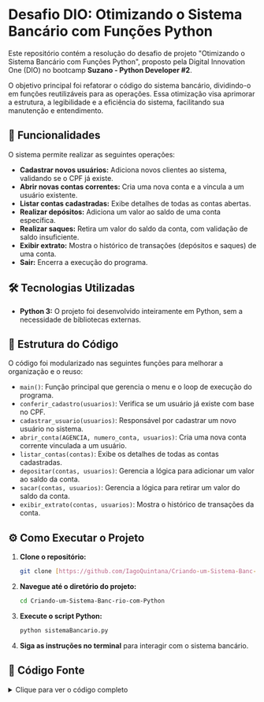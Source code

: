 # Desafio DIO: Otimizando o Sistema Bancário com Funções Python

Este repositório contém a resolução do desafio de projeto "Otimizando o Sistema Bancário com Funções Python", proposto pela Digital Innovation One (DIO) no bootcamp **Suzano - Python Developer #2**.

O objetivo principal foi refatorar o código do sistema bancário, dividindo-o em funções reutilizáveis para as operações. Essa otimização visa aprimorar a estrutura, a legibilidade e a eficiência do sistema, facilitando sua manutenção e entendimento.

## 🚀 Funcionalidades

O sistema permite realizar as seguintes operações:

-   **Cadastrar novos usuários:** Adiciona novos clientes ao sistema, validando se o CPF já existe.
-   **Abrir novas contas correntes:** Cria uma nova conta e a vincula a um usuário existente.
-   **Listar contas cadastradas:** Exibe detalhes de todas as contas abertas.
-   **Realizar depósitos:** Adiciona um valor ao saldo de uma conta específica.
-   **Realizar saques:** Retira um valor do saldo da conta, com validação de saldo insuficiente.
-   **Exibir extrato:** Mostra o histórico de transações (depósitos e saques) de uma conta.
-   **Sair:** Encerra a execução do programa.

## 🛠️ Tecnologias Utilizadas

-   **Python 3:** O projeto foi desenvolvido inteiramente em Python, sem a necessidade de bibliotecas externas.

## 🔧 Estrutura do Código

O código foi modularizado nas seguintes funções para melhorar a organização e o reuso:

-   `main()`: Função principal que gerencia o menu e o loop de execução do programa.
-   `conferir_cadastro(usuarios)`: Verifica se um usuário já existe com base no CPF.
-   `cadastrar_usuario(usuarios)`: Responsável por cadastrar um novo usuário no sistema.
-   `abrir_conta(AGENCIA, numero_conta, usuarios)`: Cria uma nova conta corrente vinculada a um usuário.
-   `listar_contas(contas)`: Exibe os detalhes de todas as contas cadastradas.
-   `depositar(contas, usuarios)`: Gerencia a lógica para adicionar um valor ao saldo da conta.
-   `sacar(contas, usuarios)`: Gerencia a lógica para retirar um valor do saldo da conta.
-   `exibir_extrato(contas, usuarios)`: Mostra o histórico de transações da conta.

## ⚙️ Como Executar o Projeto

1.  **Clone o repositório:**
    ```bash
    git clone [https://github.com/IagoQuintana/Criando-um-Sistema-Banc-rio-com-Python.git](https://github.com/IagoQuintana/Criando-um-Sistema-Banc-rio-com-Python.git)
    ```

2.  **Navegue até o diretório do projeto:**
    ```bash
    cd Criando-um-Sistema-Banc-rio-com-Python
    ```

3.  **Execute o script Python:**
    ```bash
    python sistemaBancario.py
    ```
    
4.  **Siga as instruções no terminal** para interagir com o sistema bancário.


## 📄 Código Fonte

<details>
<summary>Clique para ver o código completo</summary>

```python
def conferir_cadastro(usuarios):
    cpf = input("Informe o CPF do usuário (somentos números):\n ")
    usuario = [usuario for usuario in usuarios if usuario['cpf'] == cpf]
    return cpf, usuario[0] if usuario else None


def cadastrar_usuario(usuarios):
    cpf, usuario = conferir_cadastro(usuarios)
    if usuario:
        print("Usuário já cadastrado\n")
        return
    nome = input("Informe o nome para cadastro: ")
    data_nascimento = input("Informe da data de nascimento: ")
    endereco = input("Informe o endereço: ")
    usuarios.append({"nome": nome, "data_nascimento": data_nascimento,
                     "cpf": cpf, "endereço": endereco})
    print("Usuário cadastrado!")


def abrir_conta(AGENCIA, numero_conta, usuarios):
    cpf, usuario = conferir_cadastro(usuarios)
    if usuario:
        conta = {'agencia': AGENCIA, 'c/c': numero_conta,
                 'titular': usuario, 'saldo': 0, "extrato": ""}
        print("Conta aberta com sucesso!\n")
        return conta
    print("Usúario não cadastrado! Abertura de conta encerrada.\n ")


def listar_contas(contas):
    for conta in contas:
        print(
            f"Agência: {conta['agencia']}\ncc: {conta['c/c']}\nTitular: {conta['titular']['nome']}\nSaldo: {conta['saldo']}\n")


def depositar(contas, usuarios):
    cpf, usuario = conferir_cadastro(usuarios)
    if not usuario:
        print("Usuário não encontrado")
        return
    cc = int(input("Informe o número da conta corrente"))
    for conta in contas:
        if conta['c/c'] == cc and usuario['nome'] == conta['titular']['nome']:
            deposito = int(input("Informe o valor do deposito: "))
            conta['saldo'] += deposito
            conta['extrato'] += f"Depósito:+R${deposito}\n "
            break

    else:
        print("Conta não encontrada")


def sacar(contas, usuarios):
    cpf, usuario = conferir_cadastro(usuarios)
    if not usuario:
        print("Usuário não encontrado")
        return
    cc = int(input("Informe o número da conta corrente"))

    for conta in contas:
        if conta['c/c'] == cc and usuario['nome'] == conta['titular']['nome']:
            saque = int(input("Informe o valor de saque"))
            while saque > conta['saldo']:
                saque = int(
                    input("Saldo insuficiente, informe novo valor de saque! "))
            conta['saldo'] -= saque
            conta['extrato'] += f"Saque:-R${saque}\n "
            break
    else:
        print("Conta não encontrada")


def exibir_extrato(contas, usuarios):
    cpf, usuario = conferir_cadastro(usuarios)
    if not usuario:
        print("Usuário não encontrado")
        return
    cc = int(input("Informe o número da conta corrente"))
    for conta in contas:
        if conta['c/c'] == cc and usuario['nome'] == conta['titular']['nome']:
            print(f"Extrato: ")
            print(
                f"Agência: {conta['agencia']}\nConta: {conta['c/c']}\nTitular: {conta['titular']['nome']}\n{conta['extrato']}")
            break
    else:
        print("Conta não encontrada")


def main():
    menu = """
        [nu] Novo usuário
        [nc] Nova conta
        [lc] Listar contas
        [d] Depositar
        [s] Sacar
        [e] Extrato
        [q] Sair
"""

    LIMITE_SAQUEs = 3
    AGENCIA = "001"
    contas = []
    usuarios = []
    while True:
        print(menu)
        entrada = input("Escolha a opção desejada: ")

        if entrada == 'nu':
            cadastrar_usuario(usuarios)

        elif entrada == 'nc':
            numero_conta = len(contas) + 1
            conta = abrir_conta(AGENCIA, numero_conta, usuarios)
            if conta:
                contas.append(conta)

        elif entrada == 'lc':
            listar_contas(contas)

        elif entrada == 'd':
            depositar(contas, usuarios)

        elif entrada == 's':
            sacar(contas, usuarios)

        elif entrada == 'e':
            exibir_extrato(contas, usuarios)

        elif entrada == 'q':
            break


if __name__ == '__main__':
    main()
